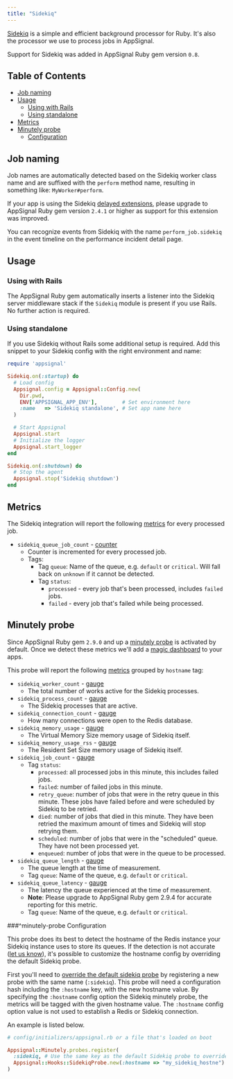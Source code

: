 ```yaml
---
title: "Sidekiq"
---
```


[Sidekiq](http://sidekiq.org) is a simple and efficient background processor for Ruby. It's also the processor we use to process jobs in AppSignal.

Support for Sidekiq was added in AppSignal Ruby gem version `0.8`.

## Table of Contents

- [Job naming](#job-naming)
- [Usage](#usage)
  - [Using with Rails](#usage-with-rails)
  - [Using standalone](#usage-standalone)
- [Metrics](#metrics)
- [Minutely probe](#minutely-probe)
  - [Configuration](#minutely-probe-configuration)

## Job naming

Job names are automatically detected based on the Sidekiq worker class name and are suffixed with the `perform` method name, resulting in something like: `MyWorker#perform`.

If your app is using the Sidekiq [delayed extensions](https://github.com/mperham/sidekiq/wiki/Delayed-extensions), please upgrade to AppSignal Ruby gem version `2.4.1` or higher as support for this extension was improved.

You can recognize events from Sidekiq with the name `perform_job.sidekiq` in the event timeline on the performance incident detail page.

## Usage

### Using with Rails

The AppSignal Ruby gem automatically inserts a listener into the Sidekiq server middleware stack if the `Sidekiq` module is present if you use Rails. No further action is required.

### Using standalone

If you use Sidekiq without Rails some additional setup is required. Add this snippet to your Sidekiq config with the right environment and name:

```ruby
require 'appsignal'

Sidekiq.on(:startup) do
  # Load config
  Appsignal.config = Appsignal::Config.new(
    Dir.pwd,
    ENV['APPSIGNAL_APP_ENV'],        # Set environment here
    :name   => 'Sidekiq standalone', # Set app name here
  )

  # Start Appsignal
  Appsignal.start
  # Initialize the logger
  Appsignal.start_logger
end

Sidekiq.on(:shutdown) do
  # Stop the agent
  Appsignal.stop('Sidekiq shutdown')
end
```

## Metrics

The Sidekiq integration will report the following [metrics](/metrics/custom.html) for every processed job.

- `sidekiq_queue_job_count` - [counter](/metrics/custom.html#counter)
  - Counter is incremented for every processed job.
  - Tags:
      - Tag `queue`: Name of the queue, e.g. `default` or `critical`. Will fall back on `unknown` if it cannot be detected.
      - Tag `status`:
          - `processed` - every job that's been processed, includes `failed` jobs.
          - `failed` - every job that's failed while being processed.

## Minutely probe

Since AppSignal Ruby gem `2.9.0` and up a [minutely probe](/ruby/instrumentation/minutely-probes.html) is activated by default. Once we detect these metrics we'll add a [magic dashboard](https://blog.appsignal.com/2019/03/27/magic-dashboards.html) to your apps.

This probe will report the following [metrics](/metrics/custom.html) grouped by `hostname` tag:

- `sidekiq_worker_count` - [gauge](/metrics/custom.html#gauge)
  - The total number of works active for the Sidekiq processes.
- `sidekiq_process_count` - [gauge](/metrics/custom.html#gauge)
  - The Sidekiq processes that are active.
- `sidekiq_connection_count` - [gauge](/metrics/custom.html#gauge)
  - How many connections were open to the Redis database.
- `sidekiq_memory_usage` - [gauge](/metrics/custom.html#gauge)
  - The Virtual Memory Size memory usage of Sidekiq itself.
- `sidekiq_memory_usage_rss` - [gauge](/metrics/custom.html#gauge)
  - The Resident Set Size memory usage of Sidekiq itself.
- `sidekiq_job_count` - [gauge](/metrics/custom.html#gauge)
  - Tag `status`:
      - `processed`: all processed jobs in this minute, this includes failed jobs.
      - `failed`: number of failed jobs in this minute.
      - `retry_queue`: number of jobs that were in the retry queue in this minute. These jobs have failed before and were scheduled by Sidekiq to be retried.
      - `died`: number of jobs that died in this minute. They have been retried the maximum amount of times and Sidekiq will stop retrying them.
      - `scheduled`: number of jobs that were in the "scheduled" queue. They have not been processed yet.
      - `enqueued`: number of jobs that were in the queue to be processed.
- `sidekiq_queue_length` - [gauge](/metrics/custom.html#gauge)
  - The queue length at the time of measurement.
  - Tag `queue`: Name of the queue, e.g. `default` or `critical`.
- `sidekiq_queue_latency` - [gauge](/metrics/custom.html#gauge)
  - The latency the queue experienced at the time of measurement.
  - **Note**: Please upgrade to AppSignal Ruby gem 2.9.4 for accurate reporting for this metric.
  - Tag `queue`: Name of the queue, e.g. `default` or `critical`.

###^minutely-probe Configuration

This probe does its best to detect the hostname of the Redis instance your Sidekiq instance uses to store its queues. If the detection is not accurate ([let us know](mailto:support@appsignal.com)), it's possible to customize the hostname config by overriding the default Sidekiq probe.

First you'll need to [override the default sidekiq probe](/ruby/instrumentation/minutely-probes.html#overriding-default-probes) by registering a new probe with the same name (`:sidekiq`). This probe will need a configuration hash including the `:hostname` key, with the new hostname value. By specifying the `:hostname` config option the Sidekiq minutely probe, the metrics will be tagged with the given hostname value. The `:hostname` config option value is not used to establish a Redis or Sidekiq connection.

An example is listed below.

```ruby
# config/initializers/appsignal.rb or a file that's loaded on boot

Appsignal::Minutely.probes.register(
  :sidekiq, # Use the same key as the default Sidekiq probe to override it
  Appsignal::Hooks::SidekiqProbe.new(:hostname => "my_sidekiq_hostne")
)
```

